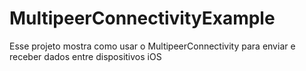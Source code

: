 # MultipeerConnectivityExample

Esse projeto mostra como usar o MultipeerConnectivity para enviar e receber dados entre dispositivos iOS
